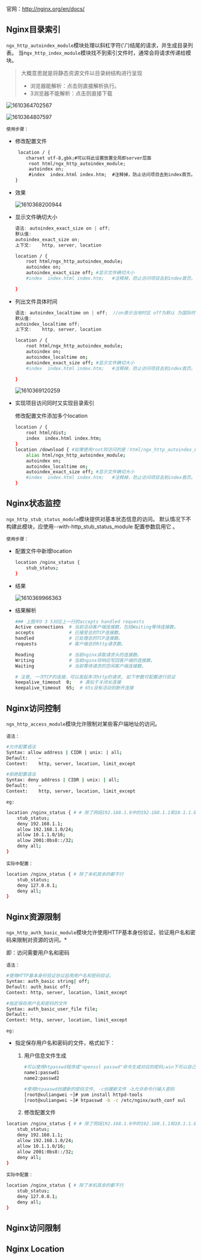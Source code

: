 官网：http://nginx.org/en/docs/

 ## Nginx目录索引 

`ngx_http_autoindex_module`模块处理以斜杠字符('/')结尾的请求，并生成目录列表。
当n`gx_http_index_module`模块找不到索引文件时，通常会将请求传递给模块。

>   大概意思就是将静态资源文件以目录树结构进行呈现
>
>   *   浏览器能解析：点击则直接解析执行。
>   *   3浏览器不能解析：点击则直接下载



![1610364702567](第五章-Nginx模块.assets/1610364702567.png)

![1610364807597](第五章-Nginx模块.assets/1610364807597.png)

`使用步骤：`

*   修改配置文件

    ```txt
     location / {		
     	charset utf-8,gbk;#可以将此设置放置全局即server层面
         root html/ngx_http_autoindex_module;
         autoindex on;
         #index  index.html index.htm;	#注释掉，防止访问项目去到index首页。
    }
    ```

*   效果

    ![1610368200944](第五章-Nginx模块.assets/1610368200944.png)

*   显示文件确切大小

    ```javascript
    语法:	autoindex_exact_size on | off;
    默认值:	
    autoindex_exact_size on;
    上下文:	http, server, location
    ```

    ```bash
    location / {		
        root html/ngx_http_autoindex_module;
        autoindex on;
        autoindex_exact_size off; #显示文件确切大小
        #index  index.html index.htm;	#注释掉，防止访问项目去到index首页。
    
    }
    ```

*   列出文件具体时间

    ```javascript
    语法:	autoindex_localtime on | off;  //on表示当地时区 off为默认 为国际时区
    默认值:	
    autoindex_localtime off;
    上下文:	http, server, location
    ```

    ```bash
    location / {		
        root html/ngx_http_autoindex_module;
        autoindex on;
        autoindex_localtime on;
        autoindex_exact_size off; #显示文件确切大小
        #index  index.html index.htm;	#注释掉，防止访问项目去到index首页。
    
    }
    ```

    ![1610369120259](第五章-Nginx模块.assets/1610369120259.png)

*   实现项目访问同时又实现目录索引

    修改配置文件添加多个location

    ```bash
    location / {		
        root html/dist;
        index  index.html index.htm;
    }
    location /download { #如果使用root则访问的是：html/ngx_http_autoindex_module/download。如果使用的是alias则访问的跟目录即：html/ngx_http_autoindex_module	
        alias html/ngx_http_autoindex_module;
        autoindex on;
        autoindex_localtime on;
        autoindex_exact_size off; #显示文件确切大小
        #index  index.html index.htm;	#注释掉，防止访问项目去到index首页。
    }			
    ```

    

## Nginx状态监控

`ngx_http_stub_status_module`模块提供对基本状态信息的访问。
默认情况下不构建此模块，应使用--with-http_stub_status_module 配置参数启用它 。



`使用步骤：`

*   配置文件中新增location

    ```bash
    location /nginx_status {
        stub_status;
    }
    ```

*   结果

    ![1610369966363](第五章-Nginx模块.assets/1610369966363.png)

*   结果解析

    ```bash
    ### 上图中3 3 5对应上一行的accepts handled requests
    Active connections  # 当前活动客户端连接数，包括Waiting等待连接数。
    accepts             # 已接受总的TCP连接数。
    handled             # 已处理总的TCP连接数。
    requests            # 客户端总的http请求数。
    
    Reading             # 当前nginx读取请求头的连接数。
    Writing             # 当前nginx将响应写回客户端的连接数。
    Waiting             # 当前等待请求的空闲客户端连接数。
    
    # 注意, 一次TCP的连接，可以发起多次http的请求, 如下参数可配置进行验证
    keepalive_timeout  0;   # 类似于关闭长连接
    keepalive_timeout  65;  # 65s没有活动则断开连接
    ```

    



## Nginx访问控制 

 `ngx_http_access_module`模块允许限制对某些客户端地址的访问。

`语法：`

````bash
#允许配置语法
Syntax: allow address | CIDR | unix: | all;
Default:    —
Context:    http, server, location, limit_except

#拒绝配置语法
Syntax: deny address | CIDR | unix: | all;
Default:    —
Context:    http, server, location, limit_except
````

`eg:`

```bash
location /nginx_status { # # 除了网段192.168.1.0中的192.168.1.1和10.1.1.0/16以及2001:0bs8::/32的ip可以进行访问，其余的都不行。匹配规则：过来一个IP(10.1.1.0)先匹配第一个第二个第三个等等，直到匹配上。因此最后添加deny all;很有必要
    stub_status;
    deny 192.168.1.1;
    allow 192.168.1.0/24;
    allow 10.1.1.0/16;
    allow 2001:0bs8::/32;
    deny all;
}
```

`实际中配置：`

```bash
location /nginx_status { # 除了本机其余的都不行
    stub_status;
    deny 127.0.0.1;
    deny all;
}
```



## Nginx资源限制

 `ngx_http_auth_basic_module`模块允许使用HTTP基本身份验证，验证用户名和密码来限制对资源的访问。*

即：访问需要用户名和密码

`语法：`

````bash
#使用HTTP基本身份验证协议启用用户名和密码验证。
Syntax: auth_basic string| off;
Default: auth_basic off;
Context: http, server, location, limit_except

#指定保存用户名和密码的文件
Syntax: auth_basic_user_file file;
Default: -
Context: http, server, location, limit_except
````

`eg:`

*   指定保存用户名和密码的文件，格式如下：

    1.  用户信息文件生成

        ```bash
        #可以使用htpasswd程序或"openssl passwd"命令生成对应的密码;win下可以自己新建一个文件然后使用在线htpasswd网站生成，将用户名密码按照如下格式输入
        name1:passwd1
        name2:passwd2
        
        #使用htpaaswd创建新的密码文件, -c创建新文件 -b允许命令行输入密码
        [root@xuliangwei ~]# yum install httpd-tools
        [root@xuliangwei ~]# htpasswd -b -c /etc/nginx/auth_conf xul
        ```

    2.  修改配置文件











```bash
location /nginx_status { # # 除了网段192.168.1.0中的192.168.1.1和10.1.1.0/16以及2001:0bs8::/32的ip可以进行访问，其余的都不行。匹配规则：过来一个IP(10.1.1.0)先匹配第一个第二个第三个等等，直到匹配上。因此最后添加deny all;很有必要
    stub_status;
    deny 192.168.1.1;
    allow 192.168.1.0/24;
    allow 10.1.1.0/16;
    allow 2001:0bs8::/32;
    deny all;
}
```

`实际中配置：`

```bash
location /nginx_status { # 除了本机其余的都不行
    stub_status;
    deny 127.0.0.1;
    deny all;
}
```











## Nginx访问限制









## Nginx Location

